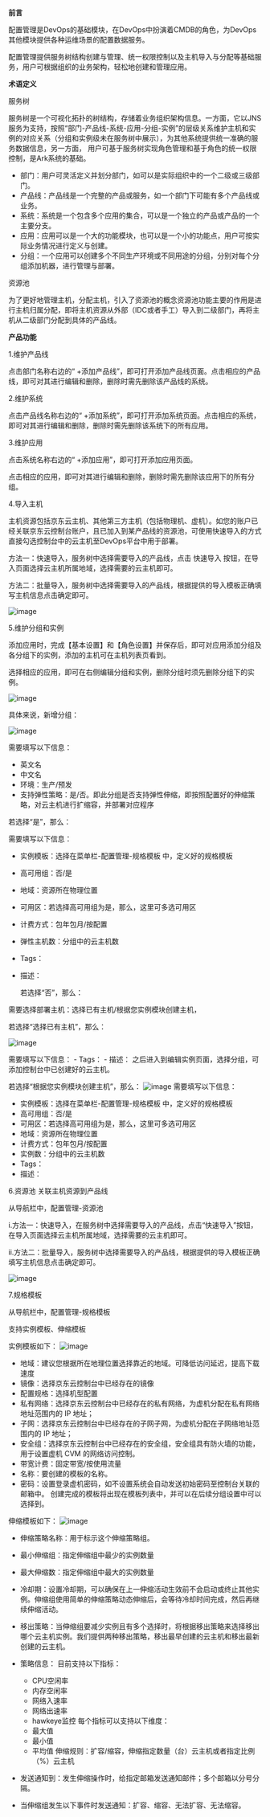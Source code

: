 **前言**

配置管理是DevOps的基础模块，在DevOps中扮演着CMDB的角色，为DevOps其他模块提供各种运维场景的配置数据服务。

配置管理提供服务树结构创建与管理、统一权限控制以及主机导入与分配等基础服务，用户可根据组织的业务架构，轻松地创建和管理应用。

**术语定义**

服务树

服务树是一个可视化拓扑的树结构，存储着业务组织架构信息。一方面，它以JNS服务为支持，按照“部门-产品线-系统-应用-分组-实例”的层级关系维护主机和实例的对应关系（分组和实例级未在服务树中展示），为其他系统提供统一准确的服务数据信息，另一方面， 用户可基于服务树实现角色管理和基于角色的统一权限控制，是Ark系统的基础。
- 部门：用户可灵活定义并划分部门，如可以是实际组织中的一个二级或三级部门。
- 产品线：产品线是一个完整的产品或服务，如一个部门下可能有多个产品线或业务。
- 系统：系统是一个包含多个应用的集合，可以是一个独立的产品或产品的一个主要分支。
- 应用：应用可以是一个大的功能模块，也可以是一个小的功能点，用户可按实际业务情况进行定义与创建。
- 分组：一个应用可以创建多个不同生产环境或不同用途的分组，分别对每个分组添加机器，进行管理与部署。

资源池

为了更好地管理主机，分配主机，引入了资源池的概念资源池功能主要的作用是进行主机归属分配，即将主机资源从外部（IDC或者手工）导入到二级部门，再将主机从二级部门分配到具体的产品线。

**产品功能**

1.维护产品线

点击部门名称右边的“ +添加产品线”，即可打开添加产品线页面。点击相应的产品线，即可对其进行编辑和删除，删除时需先删除该产品线的系统。

2.维护系统

点击产品线名称右边的“ +添加系统”，即可打开添加系统页面。点击相应的系统，即可对其进行编辑和删除，删除时需先删除该系统下的所有应用。

3.维护应用

点击系统名称右边的“ +添加应用”，即可打开添加应用页面。

点击相应的应用，即可对其进行编辑和删除，删除时需先删除该应用下的所有分组。

4.导入主机

主机资源包括京东云主机、其他第三方主机（包括物理机、虚机）。如您的账户已经关联京东云控制台账户，且已加入到某产品线的资源池，可使用快速导入的方式直接勾选控制台中的云主机至DevOps平台中用于部署。

方法一：快速导入，服务树中选择需要导入的产品线，点击 快速导入 按钮，在导入页面选择云主机所属地域，选择需要的云主机即可。

方法二：批量导入，服务树中选择需要导入的产品线，根据提供的导入模板正确填写主机信息点击确定即可。

![image](https://github.com/jdcloudcom/cn/blob/edit/documentation/Management-and-Monitoring/DevOps/%E6%93%8D%E4%BD%9C%E6%8C%87%E5%8D%97/%E9%85%8D%E7%BD%AE%E7%AE%A1%E7%90%861.png)

5.维护分组和实例

添加应用时，完成【基本设置】和【角色设置】并保存后，即可对应用添加分组及各分组下的实例，添加的主机可在主机列表页看到。

选择相应的应用，即可在右侧编辑分组和实例，删除分组时须先删除分组下的实例。

![image](https://github.com/jdcloudcom/cn/blob/edit/documentation/Management-and-Monitoring/DevOps/%E6%93%8D%E4%BD%9C%E6%8C%87%E5%8D%97/%E9%85%8D%E7%BD%AE%E7%AE%A1%E7%90%862.png)

具体来说，新增分组： 

![image](https://github.com/jdcloudcom/cn/blob/edit/documentation/Management-and-Monitoring/DevOps/%E6%93%8D%E4%BD%9C%E6%8C%87%E5%8D%97/%E9%85%8D%E7%BD%AE%E7%AE%A1%E7%90%863.png)

需要填写以下信息：

- 英文名
- 中文名
- 环境：生产/预发
- 支持弹性策略：是/否。即此分组是否支持弹性伸缩，即按照配置好的伸缩策略，对云主机进行扩缩容，并部署对应程序

若选择“是”，那么：

  需要填写以下信息：
  - 实例模板：选择在菜单栏-配置管理-规格模板 中，定义好的规格模板
  - 高可用组：否/是
  - 地域：资源所在物理位置
  - 可用区：若选择高可用组为是，那么，这里可多选可用区
  - 计费方式：包年包月/按配置
  - 弹性主机数：分组中的云主机数
  - Tags：
  - 描述：

	若选择“否”，那么：

  需要选择部署主机：选择已有主机/根据您实例模块创建主机，
  
  若选择“选择已有主机”，那么：
  
 ![image](https://github.com/jdcloudcom/cn/blob/edit/documentation/Management-and-Monitoring/DevOps/%E6%93%8D%E4%BD%9C%E6%8C%87%E5%8D%97/%E9%85%8D%E7%BD%AE%E7%AE%A1%E7%90%864.png)
 
   需要填写以下信息：
    - Tags：
    - 描述：
    之后进入到编辑实例页面，选择分组，可添加控制台中已创建好的云主机。
    
若选择“根据您实例模块创建主机”，那么：
  ![image](https://github.com/jdcloudcom/cn/blob/edit/documentation/Management-and-Monitoring/DevOps/%E6%93%8D%E4%BD%9C%E6%8C%87%E5%8D%97/%E9%85%8D%E7%BD%AE%E7%AE%A1%E7%90%865.png)
需要填写以下信息：
  - 实例模板：选择在菜单栏-配置管理-规格模板 中，定义好的规格模板
  - 高可用组：否/是
  - 可用区：若选择高可用组为是，那么，这里可多选可用区
  - 地域：资源所在物理位置
  - 计费方式：包年包月/按配置
  - 实例数：分组中的云主机数
  - Tags：
  - 描述：


6.资源池
关联主机资源到产品线

从导航栏中，配置管理-资源池

i.方法一：快速导入，在服务树中选择需要导入的产品线，点击“快速导入”按钮，在导入页面选择云主机所属地域，选择需要的云主机即可。

ii.方法二：批量导入，服务树中选择需要导入的产品线，根据提供的导入模板正确填写主机信息点击确定即可。

 ![image](https://github.com/jdcloudcom/cn/blob/edit/documentation/Management-and-Monitoring/DevOps/%E6%93%8D%E4%BD%9C%E6%8C%87%E5%8D%97/%E9%85%8D%E7%BD%AE%E7%AE%A1%E7%90%866.png)


7.规格模板

从导航栏中，配置管理-规格模板

支持实例模板、伸缩模板

实例模板如下：
  ![image](https://github.com/jdcloudcom/cn/blob/edit/documentation/Management-and-Monitoring/DevOps/%E6%93%8D%E4%BD%9C%E6%8C%87%E5%8D%97/%E9%85%8D%E7%BD%AE%E7%AE%A1%E7%90%867.png)

- 地域：建议您根据所在地理位置选择靠近的地域。可降低访问延迟，提高下载速度
- 镜像：选择京东云控制台中已经存在的镜像
- 配置规格：选择机型配置
- 私有网络：选择京东云控制台中已经存在的私有网络，为虚机分配在私有网络地址范围内的 IP 地址；
- 子网：选择京东云控制台中已经存在的子网子网，为虚机分配在子网络地址范围内的 IP 地址；
- 安全组：选择京东云控制台中已经存在的安全组，安全组具有防火墙的功能，用于设置虚机 CVM 的网络访问控制。
- 带宽计费：固定带宽/按使用流量
- 名称：要创建的模板的名称。
- 密码：设置登录虚机密码，如不设置系统会自动发送初始密码至控制台关联的邮箱中。
创建完成的模板将出现在模板列表中，并可以在后续分组设置中可以选择到。


伸缩模板如下：
   ![image](https://github.com/jdcloudcom/cn/blob/edit/documentation/Management-and-Monitoring/DevOps/%E6%93%8D%E4%BD%9C%E6%8C%87%E5%8D%97/%E9%85%8D%E7%BD%AE%E7%AE%A1%E7%90%868.png)
 
- 伸缩策略名称：用于标示这个伸缩策略组。
- 最小伸缩组：指定伸缩组中最少的实例数量
- 最大伸缩数：指定伸缩组中最大的实例数量
- 冷却期：设置冷却期，可以确保在上一伸缩活动生效前不会启动或终止其他实例。伸缩组使用简单的伸缩策略动态伸缩后，会等待冷却时间完成，然后再继续伸缩活动。
- 移出策略：当伸缩组要减少实例且有多个选择时，将根据移出策略来选择移出哪个云主机实例。我们提供两种移出策略，移出最早创建的云主机和移出最新创建的云主机。
- 策略信息：
  目前支持以下指标：
  - CPU空闲率
  - 内存空闲率
  - 网络入速率
  - 网络出速率
  - hawkeye监控
  每个指标可以支持以下维度：
  - 最大值
  - 最小值
  - 平均值
  伸缩规则：扩容/缩容，伸缩指定数量（台）云主机或者指定比例（%）云主机

- 发送通知到：发生伸缩操作时，给指定邮箱发送通知邮件；多个邮箱以分号分隔。
- 当伸缩组发生以下事件时发送通知：扩容、缩容、无法扩容、无法缩容。
